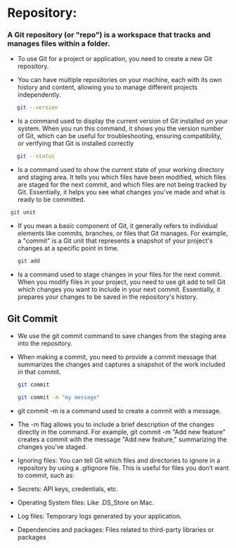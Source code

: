 # Repository: 

### A Git repository (or "repo") is a workspace that tracks and manages files within a folder.

- To use Git for a project or application, you need to create a new Git repository.

- You can have multiple repositories on your machine, each with its own history and content, allowing you to manage different projects independently.

```sh
   git --version
   ```
- Is a command used to display the current version of Git installed on your system. When you run this command, it shows you the version number of Git, which can be useful for troubleshooting, ensuring compatibility, or verifying that Git is installed correctly
  
```sh
   git --status
   ```
-  Is a command used to show the current state of your working directory and staging area. It tells you which files have been modified, which files are staged for the next commit, and which files are not being tracked by Git. Essentially, it helps you see what changes you’ve made and what is ready to be committed.

  ```sh
   git unit
   ```
-  If you mean a basic component of Git, it generally refers to individual elements like commits, branches, or files that Git manages. For example, a "commit" is a Git unit that represents a snapshot of your project's changes at a specific point in time.

   ```sh
   git add
   ```
-  Is a command used to stage changes in your files for the next commit. When you modify files in your project, you need to use git add to tell Git which changes you want to include in your next commit. Essentially, it prepares your changes to be saved in the repository's history.

## Git Commit 

- We use the git commit command to save changes from the staging area into the repository.

- When making a commit, you need to provide a commit message that summarizes the changes and captures a snapshot of the work included in that commit.

   ```sh
   git commit
   ```

    ```sh
   git commit -m "my message"
   ```
- git commit -m is a command used to create a commit with a message.
  
- The -m flag allows you to include a brief description of the changes directly in the command. For example, git commit -m "Add new feature" creates a commit with the message "Add new feature," summarizing the changes you've staged.

- Ignoring files: You can tell Git which files and directories to ignore in a repository by using a .gitignore file. This is useful for files you don’t want to commit, such as:

- Secrets: API keys, credentials, etc.
- Operating System files: Like .DS_Store on Mac.
- Log files: Temporary logs generated by your application.
- Dependencies and packages: Files related to third-party libraries or packages
